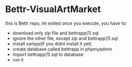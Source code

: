 # Bettr-VisualArtMarket
this is Bettr repo, im exited
once you execute, you have to:
- download only zip file and bettrapp(1).sql
- ignore the other file, except zip and bettrapp(1).sql
- install xampp(if you didnt install it yet)
- create database called bettrapp in phpmyadmin
- import bettrapp(1).sql to database
- run it
